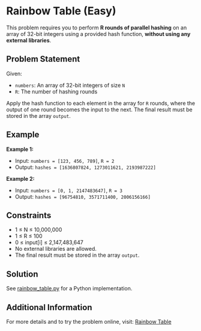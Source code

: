 # Rainbow Table (Easy)

This problem requires you to perform **R rounds of parallel hashing** on an array of 32-bit integers using a provided hash function, **without using any external libraries**.

## Problem Statement

Given:

- `numbers`: An array of 32-bit integers of size `N`
- `R`: The number of hashing rounds

Apply the hash function to each element in the array for `R` rounds, where the output of one round becomes the input to the next. The final result must be stored in the array `output`.

## Example

**Example 1:**

- Input:
  `numbers = [123, 456, 789]`, `R = 2`
- Output:
  `hashes = [1636807824, 1273011621, 2193987222]`

**Example 2:**

- Input:
  `numbers = [0, 1, 2147483647]`, `R = 3`
- Output:
  `hashes = [96754810, 3571711400, 2006156166]`

## Constraints

- 1 ≤ N ≤ 10,000,000
- 1 ≤ R ≤ 100
- 0 ≤ input[i] ≤ 2,147,483,647
- No external libraries are allowed.
- The final result must be stored in the array `output`.

## Solution

See [rainbow_table.py](./rainbow_table.py) for a Python implementation.

## Additional Information

For more details and to try the problem online, visit:
[Rainbow Table](https://leetgpu.com/challenges/rainbow-table)
